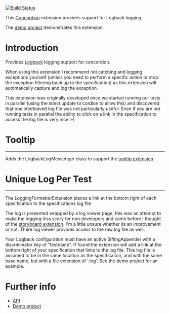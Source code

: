 [![Build Status](https://travis-ci.org/concordion/concordion-logback-extension.svg?branch=master)](https://travis-ci.org/concordion/concordion-logback-extension)

This [Concordion](http://www.concordion.org) extension provides support for Logback logging.

The [demo project](http://github.com/concordion/concordion-logback-extension-demo) demonstrates this extension.

# Introduction

Provides [Logback](http://logback.qos.ch) logging support for concordion.

When using this extension I recommend not catching and logging exceptions yourself (unless you need to perform a specific action or stop the exception filtering back up to the specification) as this extension will automatically capture and log the exception.

This extension was originally developed once we started running our tests in parallel (using the latest update to cordion to allow this) and discovered that one interleaved log file was not particularly useful.  Even if you are not running tests in parallel the ability to click on a link in the specification to access the log file is very nice :-)

# Tooltip
---------
Adds the LogbackLogMessenger class to support the [tooltip extension](http://github.com/concordion/concordion-tooltip-extension)

# Unique Log Per Test
---------------------
The LoggingFormatterExtension places a link at the bottom right of each specification to the specifications log file
 
The log is presented wrapped by a log viewer page, this was an attempt to make the logging less scary for non developers and came before I thought of the [storyboard extension](http://github.com/concordion/concordion-storyboard-extension).  I'm a little unsure whether its an improvement or not.  There log viewer provides access to the raw log file as well. 

Your Logback configuration must have an active SiftingAppender with a discriminator key of "testname".  If found the extension will add a link at the bottom right of your specification that links to the log file.  This log file is assumed to be in the same location as the specificaiton, and with the same base name, but with a file extension of '.log'.  See the demo project for an example.

# Further info

* [API](http://concordion.github.io/concordion-logback-extension/api/index.html)
* [Demo project](http://github.com/concordion/concordion-logback-extension-demo)

